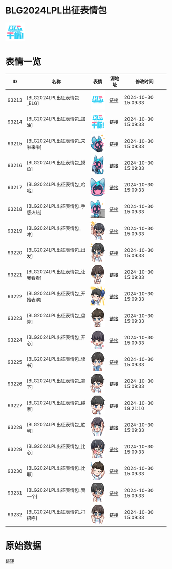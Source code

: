 # BLG2024LPL出征表情包

<img src="./cover.png" height="60" alt="cover" />

# 表情一览

|ID|名称|表情|源地址|修改时间|
|----|----|----|----|----|
|93213|[BLG2024LPL出征表情包_BLG]|<img src="./pic/093213_%5BBLG2024LPL出征表情包_BLG%5D.png" height="60" alt="BLG"/>|[链接](https://i0.hdslb.com/bfs/emote/84b1b3977b7122392a97baa6a3776152cda887bd.png)|2024-10-30 15:09:33|
|93214|[BLG2024LPL出征表情包_加油]|<img src="./pic/093214_%5BBLG2024LPL出征表情包_加油%5D.png" height="60" alt="加油"/>|[链接](https://i0.hdslb.com/bfs/emote/5044d7709b566c5f6fd4684083b890b8873c0df1.png)|2024-10-30 15:09:33|
|93215|[BLG2024LPL出征表情包_来啦来啦]|<img src="./pic/093215_%5BBLG2024LPL出征表情包_来啦来啦%5D.png" height="60" alt="来啦来啦"/>|[链接](https://i0.hdslb.com/bfs/emote/49105fcc4453959b1c532b0da343e44b896def1d.png)|2024-10-30 15:09:33|
|93216|[BLG2024LPL出征表情包_摸鱼]|<img src="./pic/093216_%5BBLG2024LPL出征表情包_摸鱼%5D.png" height="60" alt="摸鱼"/>|[链接](https://i0.hdslb.com/bfs/emote/d85a8e5aa18055124f1a91210f09bcc708ad5e81.png)|2024-10-30 15:09:33|
|93217|[BLG2024LPL出征表情包_哈哈]|<img src="./pic/093217_%5BBLG2024LPL出征表情包_哈哈%5D.png" height="60" alt="哈哈"/>|[链接](https://i0.hdslb.com/bfs/emote/1c9f9536ef13b1ad09b9024821734b228046b143.png)|2024-10-30 15:09:33|
|93218|[BLG2024LPL出征表情包_手感火热]|<img src="./pic/093218_%5BBLG2024LPL出征表情包_手感火热%5D.png" height="60" alt="手感火热"/>|[链接](https://i0.hdslb.com/bfs/emote/847bcb9fde0591f1ce5d5347a7c8be205e97261d.png)|2024-10-30 15:09:33|
|93219|[BLG2024LPL出征表情包_冲]|<img src="./pic/093219_%5BBLG2024LPL出征表情包_冲%5D.png" height="60" alt="冲"/>|[链接](https://i0.hdslb.com/bfs/emote/62e4c06251777fd4f636f46a9f719c3c9f96e392.png)|2024-10-30 15:09:33|
|93220|[BLG2024LPL出征表情包_出发]|<img src="./pic/093220_%5BBLG2024LPL出征表情包_出发%5D.png" height="60" alt="出发"/>|[链接](https://i0.hdslb.com/bfs/emote/cbfd82bfff90b2804078aa22409c80165a769089.png)|2024-10-30 15:09:33|
|93221|[BLG2024LPL出征表情包_让我看看]|<img src="./pic/093221_%5BBLG2024LPL出征表情包_让我看看%5D.png" height="60" alt="让我看看"/>|[链接](https://i0.hdslb.com/bfs/emote/2c76b8d33ce871bca3736c1c743acfaef9481466.png)|2024-10-30 15:09:33|
|93222|[BLG2024LPL出征表情包_开始表演]|<img src="./pic/093222_%5BBLG2024LPL出征表情包_开始表演%5D.png" height="60" alt="开始表演"/>|[链接](https://i0.hdslb.com/bfs/emote/b10cd8dbf7b430ec1be642731c23d82009d6dc7d.png)|2024-10-30 15:09:33|
|93223|[BLG2024LPL出征表情包_盘算]|<img src="./pic/093223_%5BBLG2024LPL出征表情包_盘算%5D.png" height="60" alt="盘算"/>|[链接](https://i0.hdslb.com/bfs/emote/a7fa1ec45ef79e706ceeb5a302451e6cc52fb4ee.png)|2024-10-30 15:09:33|
|93224|[BLG2024LPL出征表情包_开心]|<img src="./pic/093224_%5BBLG2024LPL出征表情包_开心%5D.png" height="60" alt="开心"/>|[链接](https://i0.hdslb.com/bfs/emote/8402bb585f6eff86b5b5a82e7b87488a83dfdecf.png)|2024-10-30 15:09:33|
|93225|[BLG2024LPL出征表情包_读书]|<img src="./pic/093225_%5BBLG2024LPL出征表情包_读书%5D.png" height="60" alt="读书"/>|[链接](https://i0.hdslb.com/bfs/emote/6a59785db66ed4b6d027ac660bfc89b38a087c7d.png)|2024-10-30 15:09:33|
|93226|[BLG2024LPL出征表情包_拿下]|<img src="./pic/093226_%5BBLG2024LPL出征表情包_拿下%5D.png" height="60" alt="拿下"/>|[链接](https://i0.hdslb.com/bfs/emote/d820e8e0cc975657f2145b9fa8761a076f51d73d.png)|2024-10-30 15:09:33|
|93227|[BLG2024LPL出征表情包_碰拳]|<img src="./pic/093227_%5BBLG2024LPL出征表情包_碰拳%5D.png" height="60" alt="碰拳"/>|[链接](https://i0.hdslb.com/bfs/emote/a01120581b378d8c73b9e6b505e0fd58cd1edf5a.png)|2024-10-30 19:21:10|
|93228|[BLG2024LPL出征表情包_胜利]|<img src="./pic/093228_%5BBLG2024LPL出征表情包_胜利%5D.png" height="60" alt="胜利"/>|[链接](https://i0.hdslb.com/bfs/emote/f663a557445f0b342939ebf4b5a6bab8e6bd4fa7.png)|2024-10-30 15:09:33|
|93229|[BLG2024LPL出征表情包_比心]|<img src="./pic/093229_%5BBLG2024LPL出征表情包_比心%5D.png" height="60" alt="比心"/>|[链接](https://i0.hdslb.com/bfs/emote/914fa5e809ea90727bc1772c6928f55724c9d6e5.png)|2024-10-30 15:09:33|
|93230|[BLG2024LPL出征表情包_比耶]|<img src="./pic/093230_%5BBLG2024LPL出征表情包_比耶%5D.png" height="60" alt="比耶"/>|[链接](https://i0.hdslb.com/bfs/emote/236802013b99e0dec1b96d5f6a0870f227252f0b.png)|2024-10-30 15:09:33|
|93231|[BLG2024LPL出征表情包_赞一个]|<img src="./pic/093231_%5BBLG2024LPL出征表情包_赞一个%5D.png" height="60" alt="赞一个"/>|[链接](https://i0.hdslb.com/bfs/emote/6255536a413c4c52ca641708949840318d5906dc.png)|2024-10-30 15:09:33|
|93232|[BLG2024LPL出征表情包_打招呼]|<img src="./pic/093232_%5BBLG2024LPL出征表情包_打招呼%5D.png" height="60" alt="打招呼"/>|[链接](https://i0.hdslb.com/bfs/emote/053e3e7c48cf2cc381af2510efcffa3b0202336f.png)|2024-10-30 15:09:33|

# 原始数据

[跳转](./raw.json)

